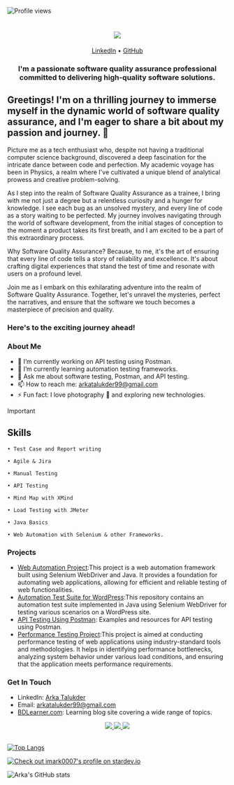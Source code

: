 ![Profile views](https://komarev.com/ghpvc/?username=imark0007&color=blue&style=flat)

<h1 align="center">
    <img src="https://readme-typing-svg.herokuapp.com/?font=Righteous&size=35&center=true&vCenter=true&width=500&height=70&duration=4000&lines=Hi+There!+👋;+I'm+Arka+Talukder!;" />
</h1>

<p align="center">
  <a href="https://www.linkedin.com/in/arka-talukder/">LinkedIn</a> •
  <a href="https://github.com/imark0007">GitHub</a>
</p>

<h3> <p align="center">I'm a passionate software quality assurance professional committed to delivering high-quality software solutions.</p> </h3>


## Greetings! I'm on a thrilling journey to immerse myself in the dynamic world of software quality assurance, and I'm eager to share a bit about my passion and journey.  🚀


Picture me as a tech enthusiast who, despite not having a traditional computer science background, discovered a deep fascination for the intricate dance between code and perfection. My academic voyage has been in Physics, a realm where I've cultivated a unique blend of analytical prowess and creative problem-solving.

As I step into the realm of Software Quality Assurance as a trainee, I bring with me not just a degree but a relentless curiosity and a hunger for knowledge. I see each bug as an unsolved mystery, and every line of code as a story waiting to be perfected. My journey involves navigating through the world of software development, from the initial stages of conception to the moment a product takes its first breath, and I am excited to be a part of this extraordinary process.

Why Software Quality Assurance? Because, to me, it's the art of ensuring that every line of code tells a story of reliability and excellence. It's about crafting digital experiences that stand the test of time and resonate with users on a profound level.

Join me as I embark on this exhilarating adventure into the realm of Software Quality Assurance. Together, let's unravel the mysteries, perfect the narratives, and ensure that the software we touch becomes a masterpiece of precision and quality.

### Here's to the exciting journey ahead!

### About Me

- 🔭 I’m currently working on API testing using Postman.
- 🌱 I’m currently learning automation testing frameworks.
- 💬 Ask me about software testing, Postman, and API testing.
- 📫 How to reach me: arkatalukder99@gmail.com
- ⚡ Fun fact: I love photography 📸 and exploring new technologies.

> [!IMPORTANT]
> ## Skills
> 
>
>     • Test Case and Report writing 
>
>     • Agile & Jira 
>
>     • Manual Testing 
>
>     • API Testing
>
>     • Mind Map with XMind 
>
>     • Load Testing with JMeter 
>
>     • Java Basics
> 
>     • Web Automation with Selenium & other Frameworks.


### Projects

- [Web Automation Project](https://github.com/imark0007/WebAutomationProject):This project is a web automation framework built using Selenium WebDriver and Java. It provides a foundation for automating web applications, allowing for efficient and reliable testing of web functionalities.
- [Automation Test Suite for WordPress](https://github.com/imark0007/AutomationTestSuite):This repository contains an automation test suite implemented in Java using Selenium WebDriver for testing various scenarios on a WordPress site.
- [API Testing Using Postman](https://github.com/imark0007/ApiTestingUsingPostman): Examples and resources for API testing using Postman.
- [Performance Testing Project](https://github.com/imark0007/performanceTesting):This project is aimed at conducting performance testing of web applications using industry-standard tools and methodologies. It helps in identifying performance bottlenecks, analyzing system behavior under various load conditions, and ensuring that the application meets performance requirements.

### Get In Touch

- LinkedIn: [Arka Talukder](https://www.linkedin.com/in/arka-talukder/)
- Email: arkatalukder99@gmail.com
- [BDLearner.com](https://github.com/imark0007/BDLearner): Learning blog site covering a wide range of topics.

<div align="center"> 
  <a href="mailto:arkatalukder99@gmail.com">
    <img src="https://img.shields.io/badge/Gmail-333333?style=for-the-badge&logo=gmail&logoColor=red" />
  </a>
  <a href="https://linkedin.com/in/arka-talukder" target="_blank">
    <img src="https://img.shields.io/badge/LinkedIn-0077B5?style=for-the-badge&logo=linkedin&logoColor=white" target="_blank" />
  </a>
  <a href="https://github.com/imark0007" target="_blank">
     <img src="https://img.shields.io/badge/Portfolio-FF5722?style=for-the-badge&logo=todoist&logoColor=white" target="_blank" /> <!-- sqlite, safari, google-chrome are other good icon options -->
  </a>
</div>








    
<br>       

[![Top Langs](https://github-readme-stats.vercel.app/api/top-langs/?username=anuraghazra&layout=donut-vertical)](https://github.com/anuraghazra/github-readme-stats) </br>

<a href="https://stardev.io/developers/imark0007"><img alt="Check out imark0007's profile on stardev.io" src="https://stardev.io/developers/imark0007/badge/languages/global.svg" /></a>

![Arka's GitHub stats](https://github-readme-stats.vercel.app/api?username=imark0007&show_icons=true&theme=merko)
